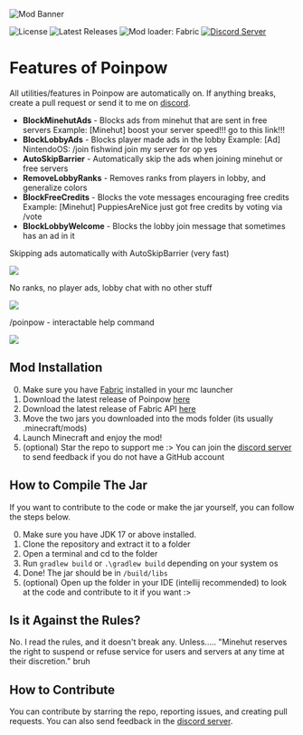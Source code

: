 ![Mod Banner](https://github.com/udu3324/Poinpow/blob/master/src/main/resources/assets/poinpow/banner.png?raw=true)

![License](https://img.shields.io/github/license/udu3324/poinpow)
![Latest Releases](https://img.shields.io/github/v/release/udu3324/Poinpow)
![Mod loader: Fabric](https://img.shields.io/badge/modloader-Fabric%201.19.2-decea6?style=round)
[![Discord Server](https://img.shields.io/badge/Official%20Discord%20Server-7289DA?style=round&logo=discord&logoColor=white)](https://discord.gg/NXm9tJvyBT)

# Features of Poinpow
All utilities/features in Poinpow are automatically on. If anything breaks, create a pull request or send it to me on [discord](https://discord.gg/NXm9tJvyBT).

- **BlockMinehutAds** - Blocks ads from minehut that are sent in free servers
  Example: [Minehut] boost your server speed!!! go to this link!!!
- **BlockLobbyAds** - Blocks player made ads in the lobby
  Example: [Ad] NintendoOS: /join fishwind join my server for op yes
- **AutoSkipBarrier** - Automatically skip the ads when joining minehut or free servers
- **RemoveLobbyRanks** - Removes ranks from players in lobby, and generalize colors
- **BlockFreeCredits** - Blocks the vote messages encouraging free credits
  Example: [Minehut] PuppiesAreNice just got free credits by voting via /vote
- **BlockLobbyWelcome** - Blocks the lobby join message that sometimes has an ad in it

Skipping ads automatically with AutoSkipBarrier (very fast)

![](https://cdn.discordapp.com/attachments/1046124049467719703/1049917303204098058/image.png)

No ranks, no player ads, lobby chat with no other stuff

![](https://cdn.discordapp.com/attachments/1046124049467719703/1049914811057705020/image.png)

/poinpow - interactable help command

![](https://cdn.discordapp.com/attachments/1046124049467719703/1049913865518981230/image.png)

## Mod Installation
0. Make sure you have [Fabric](https://fabricmc.net/use/installer/) installed in your mc launcher
1. Download the latest release of Poinpow [here](https://github.com/udu3324/poinpow/releases/latest)
2. Download the latest release of Fabric API [here](https://modrinth.com/mod/fabric-api/versions)
3. Move the two jars you downloaded into the mods folder (its usually .minecraft/mods)
4. Launch Minecraft and enjoy the mod!
5. (optional) Star the repo to support me :> You can join the [discord server](https://discord.gg/NXm9tJvyBT) to send feedback if you do not have a GitHub account

## How to Compile The Jar
If you want to contribute to the code or make the jar yourself, you can follow the steps below.

0. Make sure you have JDK 17 or above installed.
1. Clone the repository and extract it to a folder
2. Open a terminal and cd to the folder
3. Run `gradlew build` or `.\gradlew build` depending on your system os
4. Done! The jar should be in `/build/libs`
5. (optional) Open up the folder in your IDE (intellij recommended) to look at the code and contribute to it if you want :>

## Is it Against the Rules?
No. I read the rules, and it doesn't break any. Unless..... "Minehut reserves the right to suspend or refuse service for users and servers at any time at their discretion." bruh

## How to Contribute
You can contribute by starring the repo, reporting issues, and creating pull requests. You can also send feedback in the [discord server](https://hatebin.com/ddgkzfaoqh).